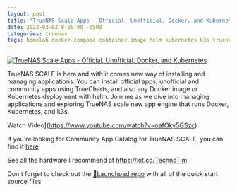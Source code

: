 ```yaml
---
layout: post
title: "TrueNAS Scale Apps - Official, Unofficial, Docker, and Kubernetes"
date: 2022-03-02 8:00:00 -0500
categories: truenas
tags: homelab docker-compose container image helm kubernetes k3s truenas
---
```


[![TrueNAS Scale Apps - Official, Unofficial, Docker, and Kubernetes](https://img.youtube.com/vi/oafOky5GSzc/0.jpg)](https://www.youtube.com/watch?v=oafOky5GSzc "TrueNAS Scale Apps - Official, Unofficial, Docker, and Kubernetes")

TrueNAS SCALE is here and with it comes new way of installing and managing applications.  You can install official apps, unofficial and community apps using TrueCharts, and also any Docker image or Kubernetes deployment with helm.  Join me as we dive into managing applications and exploring TrueNAS scale new app engine that runs Docker, Kubernetes, and k3s.

Watch Video](https://www.youtube.com/watch?v=oafOky5GSzc)


If you're looking for Community App Catalog for TrueNAS SCALE, you can find it [here](https://truecharts.org/)

See all the hardware I recommend at <https://kit.co/TechnoTim>

Don't forget to check out the [🚀Launchpad repo](https://l.technotim.live/quick-start) with all of the quick start source files
